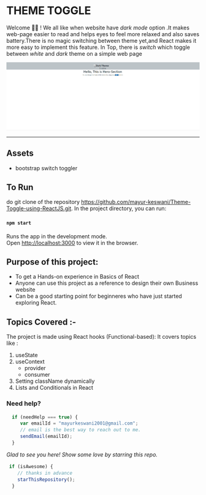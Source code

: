# THEME TOGGLE
 
Welcome 🙋‍♂️ !
 We all like when website have _dark mode_ option .It makes web-page easier to read and helps eyes to feel more relaxed and also saves battery.There is no magic switching between theme yet,and React makes it more easy to implement this feature.
 In Top, there is _switch_ which toggle between _white_ and _dark_ theme on a simple web page

![preview](./public/ThemeToggle.gif)

***
## Assets
  - bootstrap switch toggler

## To Run
do git clone of the repository https://github.com/mayur-keswani/Theme-Toggle-using-ReactJS.git. 
In the project directory, you can run: 
#### `npm start`
Runs the app in the development mode.\
Open [http://localhost:3000](http://localhost:3000) to view it in the browser.


## Purpose of this project:
- To get a Hands-on experience in Basics of React
- Anyone can use this project as a reference to design their own Business website
- Can be a good starting point for beginneres who have just started exploring React.

## Topics Covered :-
The project is made using React hooks (Functional-based): 
It covers topics like :
 1) useState  
 2) useContext 
	* provider
	* consumer
 3) Setting className dynamically
 4) Lists and Conditionals in React
  

### Need help?

```Javascript
  if (needHelp === true) {
     var emailId = "mayurkeswani2001@gmail.com";
     // email is the best way to reach out to me.
     sendEmail(emailId);
  }
```

_Glad to see you here! Show some love by starring this repo._
```Javascript
 if (isAwesome) {
    // thanks in advance 
    starThisRepository();
  }
```


